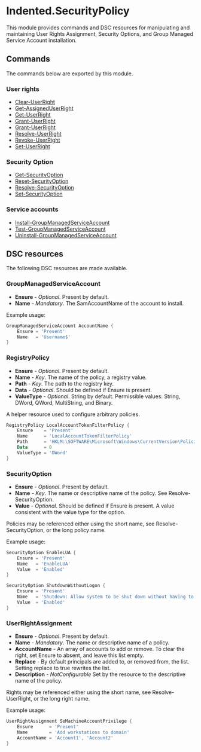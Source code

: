 # Indented.SecurityPolicy

This module provides commands and DSC resources for manipulating and maintaining User Rights Assignment, Security Options, and Group Managed Service Account installation.

## Commands

The commands below are exported by this module.

### User rights

 - [Clear-UserRight](Indented.SecurityPolicy/help/Clear-UserRight.md)
 - [Get-AssignedUserRight](Indented.SecurityPolicy/help/Get-AssignedUserRight.md)
 - [Get-UserRight](Indented.SecurityPolicy/help/Get-UserRight.md)
 - [Grant-UserRight](Indented.SecurityPolicy/help/Grant-UserRight.md)
 - [Grant-UserRight](Indented.SecurityPolicy/help/Grant-UserRight.md)
 - [Resolve-UserRight](Indented.SecurityPolicy/help/Resolve-UserRight.md)
 - [Revoke-UserRight](Indented.SecurityPolicy/help/Revoke-UserRight.md)
 - [Set-UserRight](Indented.SecurityPolicy/help/Set-UserRight.md)

### Security Option

 - [Get-SecurityOption](Indented.SecurityPolicy/help/Get-SecurityOption.md)
 - [Reset-SecurityOption](Indented.SecurityPolicy/help/Reset-SecurityOption.md)
 - [Resolve-SecurityOption](Indented.SecurityPolicy/help/Resolve-SecurityOption.md)
 - [Set-SecurityOption](Indented.SecurityPolicy/help/Set-SecurityOption.md)

### Service accounts

 - [Install-GroupManagedServiceAccount](Indented.SecurityPolicy/help/Install-GroupManagedServiceAccount.md)
 - [Test-GroupManagedServiceAccount](Indented.SecurityPolicy/help/Test-GroupManagedServiceAccount.md)
 - [Uninstall-GroupManagedServiceAccount](Indented.SecurityPolicy/help/Uninstall-GroupManagedServiceAccount.md)

## DSC resources

The following DSC resources are made available.

### GroupManagedServiceAccount

 - **Ensure** - _Optional_. Present by default.
 - **Name** - _Mandatory_. The SamAccountName of the account to install.

Example usage:

```powershell
GroupManagedServiceAccount AccountName {
    Ensure = 'Present'
    Name   = 'Username$'
}
```

### RegistryPolicy

 - **Ensure** - _Optional_. Present by default.
 - **Name** - _Key_. The name of the policy, a registry value.
 - **Path** - _Key_. The path to the registry key.
 - **Data** - _Optional_. Should be defined if Ensure is present.
 - **ValueType** - _Optional_. String by default. Permissible values: String, DWord, QWord, MultiString, and Binary.

A helper resource used to configure arbitrary policies.

```powershell
RegistryPolicy LocalAccountTokenFilterPolicy {
    Ensure    = 'Present'
    Name      = 'LocalAccountTokenFilterPolicy'
    Path      = 'HKLM:\SOFTWARE\Microsoft\Windows\CurrentVersion\Policies\System'
    Data      = 0
    ValueType = 'DWord'
}
```

### SecurityOption

 - **Ensure** - _Optional_. Present by default.
 - **Name** - _Key_. The name or descriptive name of the policy. See Resolve-SecurityOption.
 - **Value** - _Optional_. Should be defined if Ensure is present. A value consistent with the value type for the option.

Policies may be referenced either using the short name, see Resolve-SecurityOption, or the long policy name.

Example usage:

```powershell
SecurityOption EnableLUA {
    Ensure = 'Present'
    Name   = 'EnableLUA'
    Value  = 'Enabled'
}

SecurityOption ShutdownWithoutLogon {
    Ensure = 'Present'
    Name   = 'Shutdown: Allow system to be shut down without having to log on'
    Value  = 'Enabled'
}
```

### UserRightAssignment

 - **Ensure** - _Optional_. Present by default.
 - **Name** - _Mandatory_. The name or descriptive name of a policy.
 - **AccountName** - An array of accounts to add or remove. To clear the right, set Ensure to absent, and leave this list empty.
 - **Replace** - By default principals are added to, or removed from, the list. Setting replace to true rewrites the list.
 - **Description** - _NotConfigurable_ Set by the resource to the descriptive name of the policy.

Rights may be referenced either using the short name, see Resolve-UserRight, or the long right name.

Example usage:

```powershell
UserRightAssignment SeMachineAccountPrivilege {
    Ensure      = 'Present'
    Name        = 'Add workstations to domain'
    AccountName = 'Account1', 'Account2'
}
```